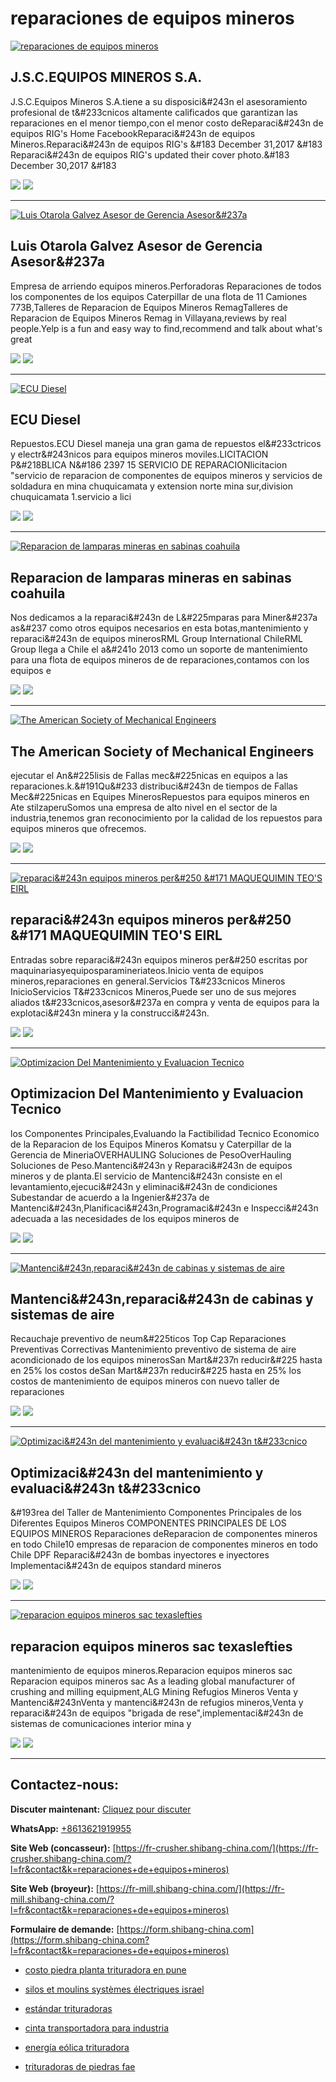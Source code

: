 # reparaciones de equipos mineros

<a href="https://swt.shibang-china.com/?l=fr&img&k=reparaciones+de+equipos+mineros" target="_blank">![reparaciones de equipos mineros](http://static.shibang-china.com/all-800x300/1046.jpg)</a>

## J.S.C.EQUIPOS MINEROS S.A.
J.S.C.Equipos Mineros S.A.tiene a su disposici&#243n el asesoramiento profesional de t&#233cnicos altamente calificados que garantizan las reparaciones en el menor tiempo,con el menor costo deReparaci&#243n de equipos RIG's Home FacebookReparaci&#243n de equipos Mineros.Reparaci&#243n de equipos RIG's &#183 December 31,2017 &#183 Reparaci&#243n de equipos RIG's updated their cover photo.&#183 December 30,2017 &#183


<a href="https://whatsapp.shibangsoft.com/WhatsApp.php" target="_blank" title="WhatsApp">![](http://static.shibang-china.com/icon/whatsapp.png)</a> <a href="https://swt.shibang-china.com/?l=fr&icon&k=reparaciones+de+equipos+mineros" target="_blank">![](http://static.shibang-china.com/icon/chat-fr.png)</a>

---

<a href="https://swt.shibang-china.com/?l=fr&img&k=reparaciones+de+equipos+mineros" target="_blank">![Luis Otarola Galvez Asesor de Gerencia Asesor&#237a](http://static.shibang-china.com/all-800x300/819.jpg)</a>

## Luis Otarola Galvez Asesor de Gerencia Asesor&#237a
Empresa de arriendo equipos mineros.Perforadoras Reparaciones de todos los componentes de los equipos Caterpillar de una flota de 11 Camiones 773B,Talleres de Reparacion de Equipos Mineros RemagTalleres de Reparacion de Equipos Mineros Remag in Villayana,reviews by real people.Yelp is a fun and easy way to find,recommend and talk about what's great


<a href="https://whatsapp.shibangsoft.com/WhatsApp.php" target="_blank" title="WhatsApp">![](http://static.shibang-china.com/icon/whatsapp.png)</a> <a href="https://swt.shibang-china.com/?l=fr&icon&k=reparaciones+de+equipos+mineros" target="_blank">![](http://static.shibang-china.com/icon/chat-fr.png)</a>

---

<a href="https://swt.shibang-china.com/?l=fr&img&k=reparaciones+de+equipos+mineros" target="_blank">![ECU Diesel](http://static.shibang-china.com/all-800x300/684.jpg)</a>

## ECU Diesel
Repuestos.ECU Diesel maneja una gran gama de repuestos el&#233ctricos y electr&#243nicos para equipos mineros moviles.LICITACION P&#218BLICA N&#186 2397 15 SERVICIO DE REPARACIONlicitacion "servicio de reparacion de componentes de equipos mineros y servicios de soldadura en mina chuquicamata y extension norte mina sur,division chuquicamata 1.servicio a lici


<a href="https://whatsapp.shibangsoft.com/WhatsApp.php" target="_blank" title="WhatsApp">![](http://static.shibang-china.com/icon/whatsapp.png)</a> <a href="https://swt.shibang-china.com/?l=fr&icon&k=reparaciones+de+equipos+mineros" target="_blank">![](http://static.shibang-china.com/icon/chat-fr.png)</a>

---

<a href="https://swt.shibang-china.com/?l=fr&img&k=reparaciones+de+equipos+mineros" target="_blank">![Reparacion de lamparas mineras en sabinas coahuila](http://static.shibang-china.com/all-800x300/102.jpg)</a>

## Reparacion de lamparas mineras en sabinas coahuila
Nos dedicamos a la reparaci&#243n de L&#225mparas para Miner&#237a as&#237 como otros equipos necesarios en esta botas,mantenimiento y reparaci&#243n de equipos minerosRML Group International ChileRML Group llega a Chile el a&#241o 2013 como un soporte de mantenimiento para una flota de equipos mineros de de reparaciones,contamos con los equipos e


<a href="https://whatsapp.shibangsoft.com/WhatsApp.php" target="_blank" title="WhatsApp">![](http://static.shibang-china.com/icon/whatsapp.png)</a> <a href="https://swt.shibang-china.com/?l=fr&icon&k=reparaciones+de+equipos+mineros" target="_blank">![](http://static.shibang-china.com/icon/chat-fr.png)</a>

---

<a href="https://swt.shibang-china.com/?l=fr&img&k=reparaciones+de+equipos+mineros" target="_blank">![The American Society of Mechanical Engineers](http://static.shibang-china.com/all-800x300/1299.jpg)</a>

## The American Society of Mechanical Engineers
ejecutar el An&#225lisis de Fallas mec&#225nicas en equipos a las reparaciones.k.&#191Qu&#233 distribuci&#243n de tiempos de Fallas Mec&#225nicas en Equipes MinerosRepuestos para equipos mineros en Ate stilzaperuSomos una empresa de alto nivel en el sector de la industria,tenemos gran reconocimiento por la calidad de los repuestos para equipos mineros que ofrecemos.


<a href="https://whatsapp.shibangsoft.com/WhatsApp.php" target="_blank" title="WhatsApp">![](http://static.shibang-china.com/icon/whatsapp.png)</a> <a href="https://swt.shibang-china.com/?l=fr&icon&k=reparaciones+de+equipos+mineros" target="_blank">![](http://static.shibang-china.com/icon/chat-fr.png)</a>

---

<a href="https://swt.shibang-china.com/?l=fr&img&k=reparaciones+de+equipos+mineros" target="_blank">![reparaci&#243n equipos mineros per&#250 &#171 MAQUEQUIMIN TEO'S EIRL](http://static.shibang-china.com/all-800x300/743.jpg)</a>

## reparaci&#243n equipos mineros per&#250 &#171 MAQUEQUIMIN TEO'S EIRL
Entradas sobre reparaci&#243n equipos mineros per&#250 escritas por maquinariasyequiposparamineriateos.Inicio venta de equipos mineros,reparaciones en general.Servicios T&#233cnicos Mineros InicioServicios T&#233cnicos Mineros,Puede ser uno de sus mejores aliados t&#233cnicos,asesor&#237a en compra y venta de equipos para la explotaci&#243n minera y la construcci&#243n.


<a href="https://whatsapp.shibangsoft.com/WhatsApp.php" target="_blank" title="WhatsApp">![](http://static.shibang-china.com/icon/whatsapp.png)</a> <a href="https://swt.shibang-china.com/?l=fr&icon&k=reparaciones+de+equipos+mineros" target="_blank">![](http://static.shibang-china.com/icon/chat-fr.png)</a>

---

<a href="https://swt.shibang-china.com/?l=fr&img&k=reparaciones+de+equipos+mineros" target="_blank">![Optimizacion Del Mantenimiento y Evaluacion Tecnico](http://static.shibang-china.com/all-800x300/493.jpg)</a>

## Optimizacion Del Mantenimiento y Evaluacion Tecnico
los Componentes Principales,Evaluando la Factibilidad Tecnico Economico de la Reparacion de los Equipos Mineros Komatsu y Caterpillar de la Gerencia de MineriaOVERHAULING Soluciones de PesoOverHauling Soluciones de Peso.Mantenci&#243n y Reparaci&#243n de equipos mineros y de planta.El servicio de Mantenci&#243n consiste en el levantamiento,ejecuci&#243n y eliminaci&#243n de condiciones Subestandar de acuerdo a la Ingenier&#237a de Mantenci&#243n,Planificaci&#243n,Programaci&#243n e Inspecci&#243n adecuada a las necesidades de los equipos mineros de


<a href="https://whatsapp.shibangsoft.com/WhatsApp.php" target="_blank" title="WhatsApp">![](http://static.shibang-china.com/icon/whatsapp.png)</a> <a href="https://swt.shibang-china.com/?l=fr&icon&k=reparaciones+de+equipos+mineros" target="_blank">![](http://static.shibang-china.com/icon/chat-fr.png)</a>

---

<a href="https://swt.shibang-china.com/?l=fr&img&k=reparaciones+de+equipos+mineros" target="_blank">![Mantenci&#243n,reparaci&#243n de cabinas y sistemas de aire](http://static.shibang-china.com/all-800x300/1124.jpg)</a>

## Mantenci&#243n,reparaci&#243n de cabinas y sistemas de aire
Recauchaje preventivo de neum&#225ticos Top Cap Reparaciones Preventivas Correctivas Mantenimiento preventivo de sistema de aire acondicionado de los equipos minerosSan Mart&#237n reducir&#225 hasta en 25% los costos deSan Mart&#237n reducir&#225 hasta en 25% los costos de mantenimiento de equipos mineros con nuevo taller de reparaciones


<a href="https://whatsapp.shibangsoft.com/WhatsApp.php" target="_blank" title="WhatsApp">![](http://static.shibang-china.com/icon/whatsapp.png)</a> <a href="https://swt.shibang-china.com/?l=fr&icon&k=reparaciones+de+equipos+mineros" target="_blank">![](http://static.shibang-china.com/icon/chat-fr.png)</a>

---

<a href="https://swt.shibang-china.com/?l=fr&img&k=reparaciones+de+equipos+mineros" target="_blank">![Optimizaci&#243n del mantenimiento y evaluaci&#243n t&#233cnico](http://static.shibang-china.com/all-800x300/507.jpg)</a>

## Optimizaci&#243n del mantenimiento y evaluaci&#243n t&#233cnico
&#193rea del Taller de Mantenimiento Componentes Principales de los Diferentes Equipos Mineros COMPONENTES PRINCIPALES DE LOS EQUIPOS MINEROS Reparaciones deReparacion de componentes mineros en todo Chile10 empresas de reparacion de componentes mineros en todo Chile DPF Reparaci&#243n de bombas inyectores e inyectores Implementaci&#243n de equipos standard mineros


<a href="https://whatsapp.shibangsoft.com/WhatsApp.php" target="_blank" title="WhatsApp">![](http://static.shibang-china.com/icon/whatsapp.png)</a> <a href="https://swt.shibang-china.com/?l=fr&icon&k=reparaciones+de+equipos+mineros" target="_blank">![](http://static.shibang-china.com/icon/chat-fr.png)</a>

---

<a href="https://swt.shibang-china.com/?l=fr&img&k=reparaciones+de+equipos+mineros" target="_blank">![reparacion equipos mineros sac texaslefties](http://static.shibang-china.com/all-800x300/1240.jpg)</a>

## reparacion equipos mineros sac texaslefties
mantenimiento de equipos mineros.Reparacion equipos mineros sac Reparacion equipos mineros sac As a leading global manufacturer of crushing and milling equipment,ALG Mining Refugios Mineros Venta y Mantenci&#243nVenta y mantenci&#243n de refugios mineros,Venta y reparaci&#243n de equipos "brigada de rese",implementaci&#243n de sistemas de comunicaciones interior mina y


<a href="https://whatsapp.shibangsoft.com/WhatsApp.php" target="_blank" title="WhatsApp">![](http://static.shibang-china.com/icon/whatsapp.png)</a> <a href="https://swt.shibang-china.com/?l=fr&icon&k=reparaciones+de+equipos+mineros" target="_blank">![](http://static.shibang-china.com/icon/chat-fr.png)</a>

---
## Contactez-nous:

**Discuter maintenant:** [Cliquez pour discuter](https://swt.shibang-china.com?l=fr&contact&k=reparaciones+de+equipos+mineros)

**WhatsApp:**  [+8613621919955](https://whatsapp.shibangsoft.com/WhatsApp.php)

**Site Web (concasseur):** [https://fr-crusher.shibang-china.com/](https://fr-crusher.shibang-china.com/?l=fr&contact&k=reparaciones+de+equipos+mineros)

**Site Web (broyeur):** [https://fr-mill.shibang-china.com/](https://fr-mill.shibang-china.com/?l=fr&contact&k=reparaciones+de+equipos+mineros)

**Formulaire de demande:** [https://form.shibang-china.com](https://form.shibang-china.com?l=fr&contact&k=reparaciones+de+equipos+mineros)

* [costo piedra planta trituradora en pune](../63/costo%20piedra%20planta%20trituradora%20en%20pune.md)

* [silos et moulins systèmes électriques israel](../61/silos%20et%20moulins%20syst%C3%A8mes%20%C3%A9lectriques%20israel.md)

* [estándar trituradoras](../62/est%C3%A1ndar%20trituradoras.md)

* [cinta transportadora para industria](../62/cinta%20transportadora%20para%20industria.md)

* [energía eólica trituradora](../62/energ%C3%ADa%20e%C3%B3lica%20trituradora.md)

* [trituradoras de piedras fae](../63/trituradoras%20de%20piedras%20fae.md)